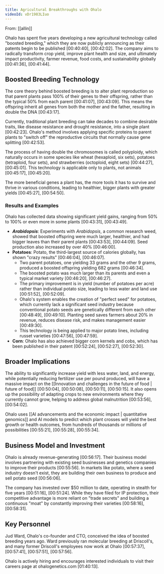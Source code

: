 ```yaml
---
title: Agricultural Breakthroughs with Ohalo
videoId: vDr1983LIuo
---
```


From: [[allin]] <br/> 

Ohalo has spent five years developing a new agricultural technology called "boosted breeding," which they are now publicly announcing as their patents begin to be published <a class="yt-timestamp" data-t="00:40:40">[00:40:40]</a>, <a class="yt-timestamp" data-t="00:42:02">[00:42:02]</a>. The company aims to radically transform crop yield, improve plant health and size, and ultimately impact productivity, farmer revenue, food costs, and sustainability globally <a class="yt-timestamp" data-t="00:41:36">[00:41:36]</a>, <a class="yt-timestamp" data-t="00:41:44">[00:41:44]</a>.

## Boosted Breeding Technology
The core theory behind boosted breeding is to alter plant reproduction so that parent plants pass 100% of their genes to their offspring, rather than the typical 50% from each parent <a class="yt-timestamp" data-t="00:41:07">[00:41:07]</a>, <a class="yt-timestamp" data-t="00:43:09">[00:43:09]</a>. This means the offspring inherit all genes from both the mother and the father, resulting in double the DNA <a class="yt-timestamp" data-t="00:43:17">[00:43:17]</a>.

Currently, traditional plant breeding can take decades to combine desirable traits, like disease resistance and drought resistance, into a single plant <a class="yt-timestamp" data-t="00:42:23">[00:42:23]</a>. Ohalo's method involves applying specific proteins to parent plants to "switch off" the reproductive circuits that normally cause gene splitting <a class="yt-timestamp" data-t="00:42:53">[00:42:53]</a>.

The process of having double the chromosomes is called polyploidy, which naturally occurs in some species like wheat (hexaploid, six sets), potatoes (tetraploid, four sets), and strawberries (octoploid, eight sets) <a class="yt-timestamp" data-t="00:44:27">[00:44:27]</a>, <a class="yt-timestamp" data-t="00:45:01">[00:45:01]</a>. This technology is applicable only to plants, not animals <a class="yt-timestamp" data-t="00:45:17">[00:45:17]</a>, <a class="yt-timestamp" data-t="00:45:20">[00:45:20]</a>.

The more beneficial genes a plant has, the more tools it has to survive and thrive in various conditions, leading to healthier, bigger plants with greater yields <a class="yt-timestamp" data-t="00:45:27">[00:45:27]</a>, <a class="yt-timestamp" data-t="00:54:50">[00:54:50]</a>.

### Results and Examples
Ohalo has collected data showing significant yield gains, ranging from 50% to 100% or even more in some plants <a class="yt-timestamp" data-t="00:43:31">[00:43:31]</a>, <a class="yt-timestamp" data-t="00:43:49">[00:43:49]</a>.

*   **_Arabidopsis_**: Experiments with *Arabidopsis*, a common research weed, showed that boosted offspring were much larger, healthier, and had bigger leaves than their parent plants <a class="yt-timestamp" data-t="00:43:53">[00:43:53]</a>, <a class="yt-timestamp" data-t="00:44:09">[00:44:09]</a>. Seed production also increased by over 40% <a class="yt-timestamp" data-t="00:46:00">[00:46:00]</a>.
*   **Potatoes**: Potato, the third-largest source of calories globally, has shown "crazy results" <a class="yt-timestamp" data-t="00:46:04">[00:46:04]</a>, <a class="yt-timestamp" data-t="00:46:07">[00:46:07]</a>.
    *   Two parent potatoes, one yielding 33 grams and the other 9 grams, produced a boosted offspring yielding 682 grams <a class="yt-timestamp" data-t="00:46:34">[00:46:34]</a>.
    *   The boosted potato was much larger than its parents and even a typical market variety <a class="yt-timestamp" data-t="00:46:20">[00:46:20]</a>, <a class="yt-timestamp" data-t="00:46:27">[00:46:27]</a>.
    *   The primary improvement is in yield (number of potatoes per acre) rather than individual potato size, leading to less water and land use <a class="yt-timestamp" data-t="00:51:52">[00:51:52]</a>, <a class="yt-timestamp" data-t="00:52:09">[00:52:09]</a>.
    *   Ohalo's system enables the creation of "perfect seed" for potatoes, which currently lack a significant seed industry because conventional potato seeds are genetically different from each other <a class="yt-timestamp" data-t="00:48:49">[00:48:49]</a>, <a class="yt-timestamp" data-t="00:49:10">[00:49:10]</a>. Planting seed saves farmers about 20% in revenue, reduces disease risk, and makes management easier <a class="yt-timestamp" data-t="00:49:30">[00:49:30]</a>.
    *   This technology is being applied to major potato lines, including russet varieties <a class="yt-timestamp" data-t="00:47:56">[00:47:56]</a>, <a class="yt-timestamp" data-t="00:47:59">[00:47:59]</a>.
*   **Corn**: Ohalo has also achieved bigger corn kernels and cobs, which has been published in their patent <a class="yt-timestamp" data-t="00:52:24">[00:52:24]</a>, <a class="yt-timestamp" data-t="00:52:27">[00:52:27]</a>, <a class="yt-timestamp" data-t="00:52:30">[00:52:30]</a>.

## Broader Implications
The ability to significantly increase yield with less water, land, and energy, while potentially reducing fertilizer use per pound produced, will have a massive impact on the [[Innovation and challenges in the future of food | future of food]] <a class="yt-timestamp" data-t="00:50:04">[00:50:04]</a>, <a class="yt-timestamp" data-t="00:50:08">[00:50:08]</a>, <a class="yt-timestamp" data-t="00:50:11">[00:50:11]</a>, <a class="yt-timestamp" data-t="00:50:15">[00:50:15]</a>. It also opens up the possibility of adapting crops to new environments where they currently cannot grow, helping to address global malnutrition <a class="yt-timestamp" data-t="00:53:56">[00:53:56]</a>, <a class="yt-timestamp" data-t="00:54:02">[00:54:02]</a>.

Ohalo uses [[AI advancements and the economic impact | quantitative genomics]] and AI models to predict which plant crosses will yield the best growth or health outcomes, from hundreds of thousands or millions of possibilities <a class="yt-timestamp" data-t="00:55:21">[00:55:21]</a>, <a class="yt-timestamp" data-t="00:55:28">[00:55:28]</a>, <a class="yt-timestamp" data-t="00:55:34">[00:55:34]</a>.

## Business Model and Investment
Ohalo is already revenue-generating <a class="yt-timestamp" data-t="00:56:17">[00:56:17]</a>. Their business model involves partnering with existing seed businesses and genetics companies to improve their products <a class="yt-timestamp" data-t="00:55:56">[00:55:56]</a>. In markets like potato, where a seed industry doesn't exist, they are building their own business to produce and sell potato seed <a class="yt-timestamp" data-t="00:56:06">[00:56:06]</a>.

The company has invested over $50 million to date, operating in stealth for five years <a class="yt-timestamp" data-t="00:51:16">[00:51:16]</a>, <a class="yt-timestamp" data-t="00:51:24">[00:51:24]</a>. While they have filed for IP protection, their competitive advantage is more reliant on "trade secrets" and building a continuous "moat" by constantly improving their varieties <a class="yt-timestamp" data-t="00:58:16">[00:58:16]</a>, <a class="yt-timestamp" data-t="00:58:31">[00:58:31]</a>.

## Key Personnel
Jud Ward, Ohalo's co-founder and CTO, conceived the idea of boosted breeding years ago. Ward previously ran molecular breeding at Driscoll's, and many former Driscoll's employees now work at Ohalo <a class="yt-timestamp" data-t="00:57:37">[00:57:37]</a>, <a class="yt-timestamp" data-t="00:57:41">[00:57:41]</a>, <a class="yt-timestamp" data-t="00:57:51">[00:57:51]</a>, <a class="yt-timestamp" data-t="00:57:56">[00:57:56]</a>.

Ohalo is actively hiring and encourages interested individuals to visit their careers page at ohalogenetics.com <a class="yt-timestamp" data-t="01:40:13">[01:40:13]</a>.
